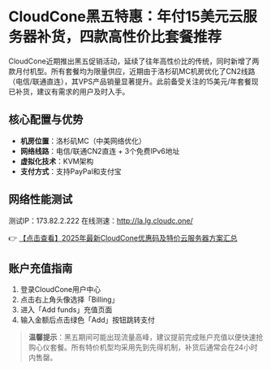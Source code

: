 # CloudCone黑五特惠：年付15美元云服务器补货，四款高性价比套餐推荐

CloudCone近期推出黑五促销活动，延续了往年高性价比的传统，同时新增了两款月付机型。所有套餐均为限量供应，近期由于洛杉矶MC机房优化了CN2线路（电信/联通直连），其VPS产品销量显著提升。此前备受关注的15美元/年套餐现已补货，建议有需求的用户及时入手。

## 核心配置与优势
- **机房位置**：洛杉矶MC（中美网络优化）
- **网络线路**：电信/联通CN2直连 + 3个免费IPv6地址
- **虚拟化技术**：KVM架构
- **支付方式**：支持PayPal和支付宝

## 网络性能测试

测试IP：173.82.2.222
在线测速：http://la.lg.cloudc.one/

👉 [【点击查看】2025年最新CloudCone优惠码及特价云服务器方案汇总](https://bit.ly/Cloudcone)

## 账户充值指南
1. 登录CloudCone用户中心
2. 点击右上角头像选择「Billing」
3. 进入「Add funds」充值页面
4. 输入金额后点击绿色「Add」按钮跳转支付

> **温馨提示**：黑五期间可能出现流量高峰，建议提前完成账户充值以便快速抢购心仪套餐。所有特价机型均采用先到先得机制，补货后通常会在24小时内售罄。